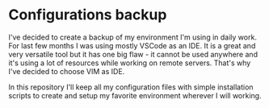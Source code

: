 # Configurations backup

I've decided to create a backup of my environment I'm using in daily work. For last few
months I was using mostly VSCode as an IDE. It is a great and very versatile tool but it
has one big flaw - it cannot be used anywhere and it's using a lot of resources while
working on remote servers. That's why I've decided to choose VIM as IDE. 

In this repository I'll keep all my configuration files with simple installation scripts
to create and setup my favorite environment wherever I will working.
